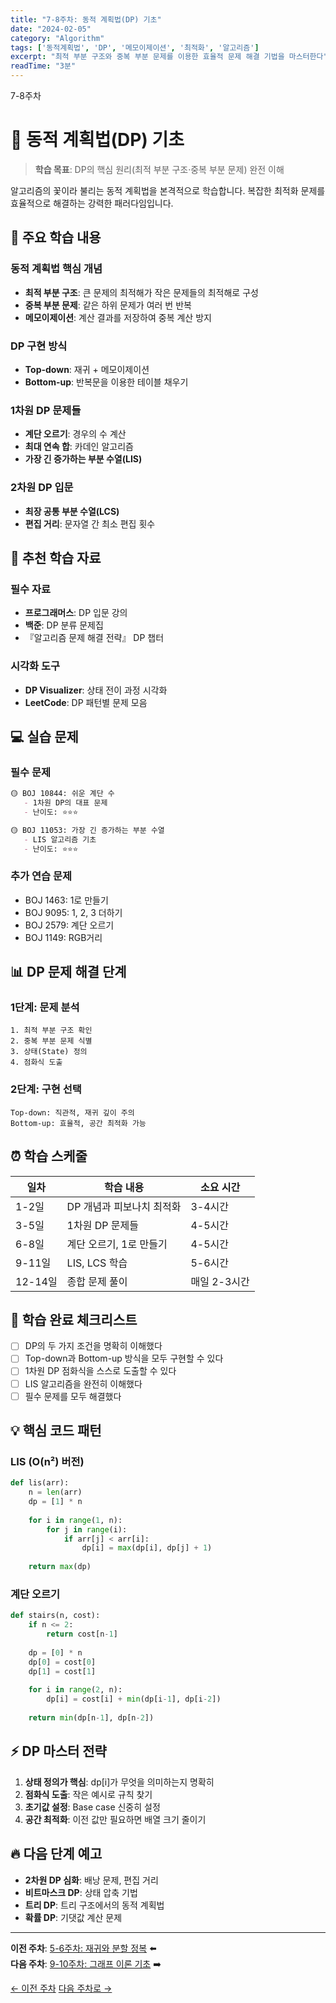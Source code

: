 ```yaml
---
title: "7-8주차: 동적 계획법(DP) 기초"
date: "2024-02-05"
category: "Algorithm"
tags: ['동적계획법', 'DP', '메모이제이션', '최적화', '알고리즘']
excerpt: "최적 부분 구조와 중복 부분 문제를 이용한 효율적 문제 해결 기법을 마스터한다"
readTime: "3분"
---
```


<div class="week-badge">7-8주차</div>

# 💎 동적 계획법(DP) 기초

> **학습 목표**: DP의 핵심 원리(최적 부분 구조·중복 부분 문제) 완전 이해

알고리즘의 꽃이라 불리는 동적 계획법을 본격적으로 학습합니다. 복잡한 최적화 문제를 효율적으로 해결하는 강력한 패러다임입니다.

## 📖 주요 학습 내용

### 동적 계획법 핵심 개념
- **최적 부분 구조**: 큰 문제의 최적해가 작은 문제들의 최적해로 구성
- **중복 부분 문제**: 같은 하위 문제가 여러 번 반복
- **메모이제이션**: 계산 결과를 저장하여 중복 계산 방지

### DP 구현 방식
- **Top-down**: 재귀 + 메모이제이션
- **Bottom-up**: 반복문을 이용한 테이블 채우기

### 1차원 DP 문제들
- **계단 오르기**: 경우의 수 계산
- **최대 연속 합**: 카데인 알고리즘
- **가장 긴 증가하는 부분 수열(LIS)**

### 2차원 DP 입문
- **최장 공통 부분 수열(LCS)**
- **편집 거리**: 문자열 간 최소 편집 횟수

## 🎯 추천 학습 자료

### 필수 자료
- **프로그래머스**: DP 입문 강의
- **백준**: DP 분류 문제집
- 『알고리즘 문제 해결 전략』 DP 챕터

### 시각화 도구
- **DP Visualizer**: 상태 전이 과정 시각화
- **LeetCode**: DP 패턴별 문제 모음

## 💻 실습 문제

### 필수 문제
```markdown
🟡 BOJ 10844: 쉬운 계단 수
   - 1차원 DP의 대표 문제
   - 난이도: ⭐⭐⭐

🟡 BOJ 11053: 가장 긴 증가하는 부분 수열
   - LIS 알고리즘 기초
   - 난이도: ⭐⭐⭐
```

### 추가 연습 문제  
- BOJ 1463: 1로 만들기
- BOJ 9095: 1, 2, 3 더하기
- BOJ 2579: 계단 오르기
- BOJ 1149: RGB거리

## 📊 DP 문제 해결 단계

### 1단계: 문제 분석
```
1. 최적 부분 구조 확인
2. 중복 부분 문제 식별  
3. 상태(State) 정의
4. 점화식 도출
```

### 2단계: 구현 선택
```
Top-down: 직관적, 재귀 깊이 주의
Bottom-up: 효율적, 공간 최적화 가능
```

## ⏰ 학습 스케줄

| 일차 | 학습 내용 | 소요 시간 |
|------|-----------|-----------|
| 1-2일 | DP 개념과 피보나치 최적화 | 3-4시간 |
| 3-5일 | 1차원 DP 문제들 | 4-5시간 |
| 6-8일 | 계단 오르기, 1로 만들기 | 4-5시간 |
| 9-11일 | LIS, LCS 학습 | 5-6시간 |
| 12-14일 | 종합 문제 풀이 | 매일 2-3시간 |

## 🎉 학습 완료 체크리스트

- [ ] DP의 두 가지 조건을 명확히 이해했다
- [ ] Top-down과 Bottom-up 방식을 모두 구현할 수 있다
- [ ] 1차원 DP 점화식을 스스로 도출할 수 있다  
- [ ] LIS 알고리즘을 완전히 이해했다
- [ ] 필수 문제를 모두 해결했다

## 💡 핵심 코드 패턴

### LIS (O(n²) 버전)
```python
def lis(arr):
    n = len(arr)
    dp = [1] * n
    
    for i in range(1, n):
        for j in range(i):
            if arr[j] < arr[i]:
                dp[i] = max(dp[i], dp[j] + 1)
    
    return max(dp)
```

### 계단 오르기
```python
def stairs(n, cost):
    if n <= 2:
        return cost[n-1]
    
    dp = [0] * n
    dp[0] = cost[0]
    dp[1] = cost[1]
    
    for i in range(2, n):
        dp[i] = cost[i] + min(dp[i-1], dp[i-2])
    
    return min(dp[n-1], dp[n-2])
```

## ⚡ DP 마스터 전략

1. **상태 정의가 핵심**: dp[i]가 무엇을 의미하는지 명확히
2. **점화식 도출**: 작은 예시로 규칙 찾기
3. **초기값 설정**: Base case 신중히 설정
4. **공간 최적화**: 이전 값만 필요하면 배열 크기 줄이기

## 🔥 다음 단계 예고

- **2차원 DP 심화**: 배낭 문제, 편집 거리
- **비트마스크 DP**: 상태 압축 기법
- **트리 DP**: 트리 구조에서의 동적 계획법
- **확률 DP**: 기댓값 계산 문제

---

**이전 주차**: [5-6주차: 재귀와 분할 정복](../week5-6) ⬅️  
**다음 주차**: [9-10주차: 그래프 이론 기초](../week9-10) ➡️

<div class="text-center">
  <a href="../week5-6" class="btn-secondary">← 이전 주차</a>
  <a href="../week9-10" class="btn">다음 주차로 →</a>
</div>